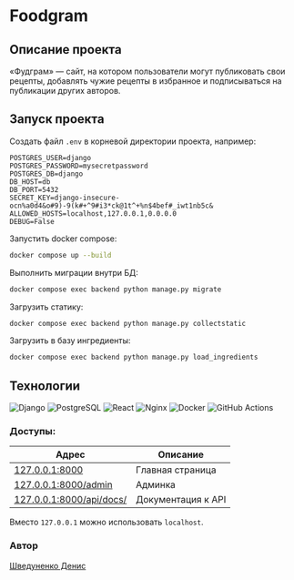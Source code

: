 # Foodgram

## Описание проекта

«Фудграм» — сайт, на котором пользователи могут публиковать свои рецепты, добавлять чужие рецепты в избранное и подписываться на публикации других авторов.

## Запуск проекта

Создать файл `.env` в корневой директории проекта, например:

```env
POSTGRES_USER=django
POSTGRES_PASSWORD=mysecretpassword
POSTGRES_DB=django
DB_HOST=db
DB_PORT=5432
SECRET_KEY=django-insecure-ocn%a0d4&o#9)-9(k#+^9#i3*ck@1t^+%n$4bef#_iwt1nb5c&
ALLOWED_HOSTS=localhost,127.0.0.1,0.0.0.0
DEBUG=False
```

Запустить docker compose:

```bash
docker compose up --build
```

Выполнить миграции внутри БД:

```bash
docker compose exec backend python manage.py migrate
```

Загрузить статику:

```bash
docker compose exec backend python manage.py collectstatic
```

Загрузить в базу ингредиенты:

```bash
docker compose exec backend python manage.py load_ingredients
```

## Технологии

![Django](https://img.shields.io/badge/Django-092E20?logo=django\&logoColor=white)
![PostgreSQL](https://img.shields.io/badge/PostgreSQL-336791?logo=postgresql\&logoColor=white)
![React](https://img.shields.io/badge/React-61DAFB?logo=react\&logoColor=black)
![Nginx](https://img.shields.io/badge/Nginx-009639?logo=nginx\&logoColor=white)
![Docker](https://img.shields.io/badge/Docker-2496ED?logo=docker\&logoColor=white)
![GitHub Actions](https://img.shields.io/badge/GitHub_Actions-2088FF?logo=github-actions\&logoColor=white)

### Доступы:

| Адрес                                                       | Описание           |
| ----------------------------------------------------------- | ------------------ |
| [127.0.0.1:8000](http://127.0.0.1:8000)                     | Главная страница   |
| [127.0.0.1:8000/admin](http://127.0.0.1:8000/admin)         | Админка            |
| [127.0.0.1:8000/api/docs/](http://127.0.0.1:8000/api/docs/) | Документация к API |

Вместо `127.0.0.1` можно использовать `localhost`.

### Автор

[Шведуненко Денис](mailto:shvedunenkodenis@gmail.com)
